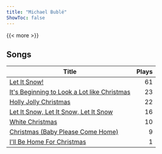 ```yaml
---
title: "Michael Bublé"
ShowToc: false
---
```


{{< more >}}

## Songs
Title | Plays 
----- | -----: 
[Let It Snow!](/songs/let-it-snow) | 61
[It's Beginning to Look a Lot like Christmas](/songs/its-beginning-to-look-a-lot-like-christmas) | 23
[Holly Jolly Christmas](/songs/holly-jolly-christmas) | 22
[Let It Snow, Let It Snow, Let It Snow](/songs/let-it-snow-let-it-snow-let-it-snow) | 16
[White Christmas](/songs/white-christmas) | 10
[Christmas (Baby Please Come Home)](/songs/christmas-baby-please-come-home) | 9
[I'll Be Home For Christmas](/songs/ill-be-home-for-christmas) | 1

